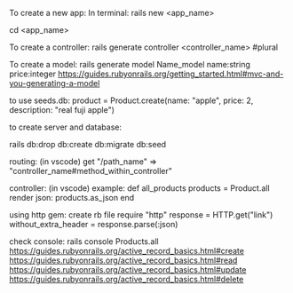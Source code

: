 To create a new app:
In terminal:
rails new <app_name>

cd <app_name>

To create a controller:
rails generate controller <controller_name> #plural

To create a model:
rails generate model Name_model name:string price:integer
https://guides.rubyonrails.org/getting_started.html#mvc-and-you-generating-a-model

to use seeds.db:
product = Product.create(name: "apple", price: 2, description: "real fuji apple")

to create server and database: 

rails db:drop db:create db:migrate db:seed

routing: (in vscode)
get "/path_name" => "controller_name#method_within_controller"

controller: (in vscode)
example:
def all_products
    products = Product.all
    render json: products.as_json
  end


using http gem:
create rb file
require "http"
response = HTTP.get("link")
without_extra_header = response.parse(:json)

check console:
rails console
Products.all
https://guides.rubyonrails.org/active_record_basics.html#create
https://guides.rubyonrails.org/active_record_basics.html#read
https://guides.rubyonrails.org/active_record_basics.html#update
https://guides.rubyonrails.org/active_record_basics.html#delete